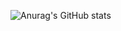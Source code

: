 ![Anurag's GitHub stats](https://github-readme-stats.vercel.app/api?username=antoinebqt&count_private=true&show_icons=true&theme=tokyonight)

